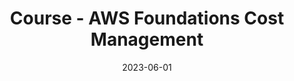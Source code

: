 ---
title: Course - AWS Foundations Cost Management
description:  In this fundamental course on *AWS Skill Builder*, you learn about Cloud Financial Management, a set of activities that allows you to successfully manage, optimize, and plan cloud costs. You learn about the six capabilities that are essential for your organization’s Cloud Financial Management journey and the outcomes it helps your organization achieve. Finally, you learn how to baseline and assess your maturity against these capabilities and use them to build your organization’s Cloud Financial Management roadmap.
authorGithubAlias: AWS Team
authorName: AWS Team
date: 2023-06-01
showInHomeFeed: false
externalUrl: https://explore.skillbuilder.aws/learn/course/external/view/elearning/1955/aws-foundations-cost-management
spaces:
  - cost-optimization
---